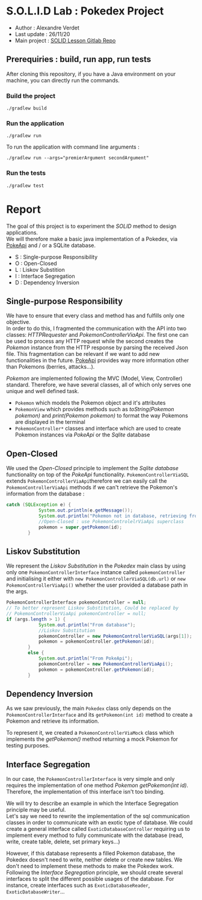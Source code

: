 # S.O.L.I.D Lab : Pokedex Project


* Author : Alexandre Verdet
* Last update : 26/11/20
* Main project : [SOLID Lesson Gitlab Repo](https://gitlab.com/qrichaud/emse_solid_lesson)

## Prerequiries : build, run app, run tests

After cloning this repository, if you have a Java environment on your machine, you can directly run the commands.

### Build the project

```
./gradlew build
```

### Run the application

```
./gradlew run
```

To run the application with command line arguments :

```
./gradlew run --args="premierArgument secondArgument"
```

### Run the tests

```
./gradlew test
```


# Report


The goal of this project is to experiment the *SOLID* method to design applications.\
We will therefore make a basic java implementation of a Pokedex, via [PokeApi](https://pokeapi.co/) and / or a SQLite database.

* S : Single-purpose Responsibility
* O : Open-Closed
* L : Liskov Substition
* I : Interface Segregation
* D : Dependency Inversion


## Single-purpose Responsibility

We have to ensure that every class and method has and fulfills only one objective.\
In order to do this, I fragmented the communication with the API into two classes: *HTTPRequester* and *PokemonControllerViaApi*. The first one can be used to process any HTTP request while the second creates the *Pokemon* instance from the HTTP response by parsing the received Json file. This fragmentation can be relevant if we want to add new functionalities in the future. [PokeApi](https://pokeapi.co/) provides way more information other than Pokemons (berries, attacks...).

*Pokemon* are implemented following the MVC (Model, View, Controller) standard. Therefore, we have several classes, all of which only serves one unique and well defined task.
* `Pokemon` which models the Pokemon object and it's attributes
* `PokemonView` which provides methods such as *toString(Pokemon pokemon)* and *print(Pokemon pokemon)* to format the way Pokemons are displayed in the terminal
* `PokemonController*` classes and interface which are used to create Pokemon instances via *PokeApi* or the *Sqlite* database

## Open-Closed

We used the *Open-Closed* principle to implement the *Sqlite database* functionality on top of the *PokeApi* functionality. `PokemonControllerViaSQL` extends `PokemonControllerViaApi`therefore we can easily call the `PokemonControllerViaApi` methods if we can't retrieve the Pokemon's information from the database :
```java
catch (SQLException e) {
            System.out.println(e.getMessage());
            System.out.println("Pokemon not in database, retrieving from PokeApi");
            //Open-Closed : use PokemonControlelrViaApi superclass
            pokemon = super.getPokemon(id);
        }
```

## Liskov Substitution

We represent the *Liskov Substitution* in the *Pokedex* main class by using only one `PokemonControllerInterface` instance called `pokemonController` and initialising it either with `new PokemonControllerViaSQL(db.url)` or `new PokemonControllerViaApi()` whether the user provided a database path in the args.
```java
PokemonControllerInterface pokemonController = null;
// To better represent Liskov Substitution, Could be replaced by
// PokemonControllerViaApi pokemonController = null;
if (args.length > 1) {
            System.out.println("From database");
            //Liskov Substitution
            pokemonController = new PokemonControllerViaSQL(args[1]);
            pokemon = pokemonController.getPokemon(id);
        }
        else {
            System.out.println("From PokeApi");
            pokemonController = new PokemonControllerViaApi();
            pokemon = pokemonController.getPokemon(id);
        }
```


## Dependency Inversion

As we saw previously, the main `Pokedex` class only depends on the `PokemonControllerInterface` and its `getPokemon(int id)` method to create a Pokemon and retrieve its information.

To represent it, we created a `PokemonControllerViaMock` class which implements the *getPokemon()* method returning a mock Pokemon for testing purposes.


## Interface Segregation

In our case, the `PokemonControllerInterface` is very simple and only requires the implementation of one method *Pokemon getPokemon(int id)*. Therefore, the implementation of this interface isn't too binding.

We will try to describe an example in which the Interface Segregation principle may be useful.\
Let's say we need to rewrite the implementation of the sql communication classes in order to communicate with an exotic type of database. We could create a general interface called `ExoticDatabaseController` requiring us to implement every method to fully communicate with the database (read, write, create table, delete, set primary keys...)

However, if this database represents a filled Pokemon database, the Pokedex doesn't need to write, neither delete or create new tables. We don't need to implement these methods to make the Pokedex work.
Following the *Interface Segregation* principle, we should create several interfaces to split the different possible usages of the database. For instance, create interfaces such as `ExoticDatabaseReader`, `ExoticDatabaseWriter`...
